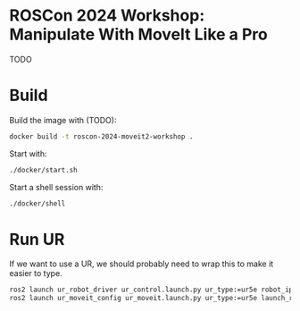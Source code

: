 # ROSCon 2024 Workshop: Manipulate With MoveIt Like a Pro

TODO

# Build

Build the image with (TODO):

```bash
docker build -t roscon-2024-moveit2-workshop .
```

Start with:
```bash
./docker/start.sh
```

Start a shell session with:
```bash
./docker/shell
```

# Run UR
If we want to use a UR, we should probably need to wrap this to make it easier to type.
```bash
ros2 launch ur_robot_driver ur_control.launch.py ur_type:=ur5e robot_ip:=0.0.0.0 use_mock_hardware:=true launch_rviz:=false
ros2 launch ur_moveit_config ur_moveit.launch.py ur_type:=ur5e launch_rviz:=true
```
